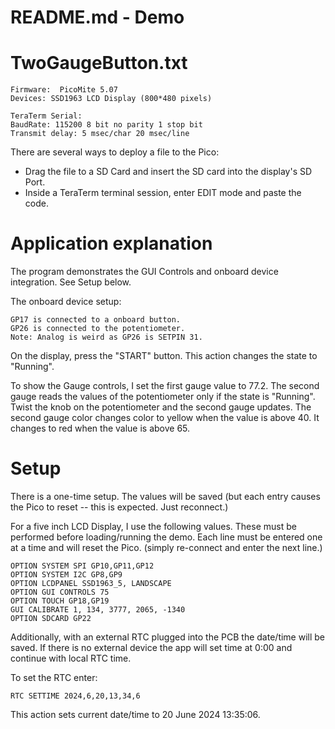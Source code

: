 # README.md - Demo

# TwoGaugeButton.txt

```
Firmware:  PicoMite 5.07
Devices: SSD1963 LCD Display (800*480 pixels)

TeraTerm Serial: 
BaudRate: 115200 8 bit no parity 1 stop bit
Transmit delay: 5 msec/char 20 msec/line
```

There are several ways to deploy a file to the Pico:
- Drag the file to a SD Card and insert the SD card into the display's SD Port.
- Inside a TeraTerm terminal session, enter EDIT mode and paste the code.

# Application explanation

The program demonstrates the GUI Controls and onboard device integration.  See Setup below.

The onboard device setup:
```
GP17 is connected to a onboard button.
GP26 is connected to the potentiometer.
Note: Analog is weird as GP26 is SETPIN 31.
```

On the display, press the "START" button. This action changes the state to "Running".

To show the Gauge controls, I set the first gauge value to 77.2.  The second gauge reads the values of the potentiometer only if the state is "Running".  Twist the knob on the potentiometer and the second gauge updates.  The second gauge color changes color to yellow when the value is above 40. It changes to red when the value is above 65.


# Setup

There is a one-time setup.  The values will be saved (but each entry causes the Pico to reset -- this is expected.  Just reconnect.)

For a five inch LCD Display, I use the following values.
These must be performed before loading/running the demo.
Each line must be entered one at a time and will reset the Pico.
(simply re-connect and enter the next line.)

```
OPTION SYSTEM SPI GP10,GP11,GP12
OPTION SYSTEM I2C GP8,GP9
OPTION LCDPANEL SSD1963_5, LANDSCAPE
OPTION GUI CONTROLS 75
OPTION TOUCH GP18,GP19
GUI CALIBRATE 1, 134, 3777, 2065, -1340
OPTION SDCARD GP22
```

Additionally, with an external RTC plugged into the PCB the date/time will be saved.  If there is no external device the app will set time at 0:00 and continue with local RTC time.

To set the RTC enter:
```
RTC SETTIME 2024,6,20,13,34,6
```

This action sets current date/time to 20 June 2024 13:35:06.
